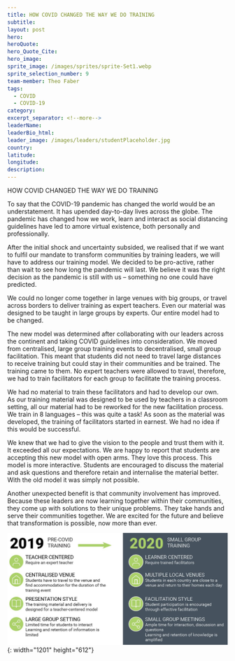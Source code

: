 ```yaml
---
title: HOW COVID CHANGED THE WAY WE DO TRAINING
subtitle:
layout: post
hero:
heroQuote:
hero_Quote_Cite:
hero_image:
sprite_image: /images/sprites/sprite-Set1.webp
sprite_selection_number: 9
team-member: Theo Faber
tags:
  - COVID
  - COVID-19
category:
excerpt_separator: <!--more-->
leaderName:
leaderBio_html:
leader_image: /images/leaders/studentPlaceholder.jpg
country:
latitude:
longitude:
description:
---
```

HOW COVID CHANGED THE WAY WE DO TRAINING

To say that the COVID-19 pandemic has changed the world would be an understatement. It has upended day-to-day lives across the globe. The pandemic has changed how we work, learn and interact as social distancing guidelines have led to amore virtual existence, both personally and professionally.

After the initial shock and uncertainty subsided, we realised that if we want to fulfil our mandate to transform communities by training leaders, we will have to address our training model. We decided to be pro-active, rather than wait to see how long the pandemic will last. We believe it was the right decision as the pandemic is still with us – something no one could have predicted.

We could no longer come together in large venues with big groups, or travel across borders to deliver training as expert teachers. Even our material was designed to be taught in large groups by experts. Our entire model had to be changed.

The new model was determined after collaborating with our leaders across the continent and taking COVID guidelines into consideration. We moved from centralised, large group training events to decentralised, small group facilitation. This meant that students did not need to travel large distances to receive training but could stay in their communities and be trained. The training came to them. No expert teachers were allowed to travel, therefore, we had to train facilitators for each group to facilitate the training process.&nbsp;

We had no material to train these facilitators and had to develop our own. As our training material was designed to be used by teachers in a classroom setting, all our material had to be reworked for the new facilitation process. We train in 8 languages – this was quite a task\! As soon as the material was developed, the training of facilitators started in earnest. We had no idea if this would be successful.

We knew that we had to give the vision to the people and trust them with it. It exceeded all our expectations. We are happy to report that students are accepting this new model with open arms. They love this process. This model is more interactive. Students are encouraged to discuss the material and ask questions and therefore retain and internalise the material better. With the old model it was simply not possible.

Another unexpected benefit is that community involvement has improved. Because these leaders are now learning together within their communities, they come up with solutions to their unique problems. They take hands and serve their communities together. We are excited for the future and believe that transformation is possible, now more than ever.

![](/pre-and-post-covid.JPG){: width="1201" height="612"}
